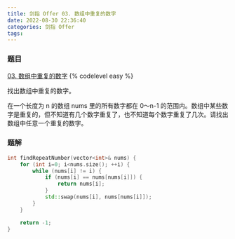 ```yaml
---
title: 剑指 Offer 03. 数组中重复的数字
date: 2022-08-30 22:36:40
categories: 剑指 Offer
tags:
---
```


### 题目
[03. 数组中重复的数字](https://leetcode.cn/problems/shu-zu-zhong-zhong-fu-de-shu-zi-lcof/)
{% codelevel easy %}

找出数组中重复的数字。
<!-- more -->

在一个长度为 n 的数组 nums 里的所有数字都在 0～n-1 的范围内。数组中某些数字是重复的，但不知道有几个数字重复了，也不知道每个数字重复了几次。请找出数组中任意一个重复的数字。

### 题解
``` cpp
int findRepeatNumber(vector<int>& nums) {
    for (int i=0; i<nums.size(); ++i) {
        while (nums[i] != i) {
            if (nums[i] == nums[nums[i]]) {
                return nums[i];
            }
            std::swap(nums[i], nums[nums[i]]);
        }
    }

    return -1;
}
```
